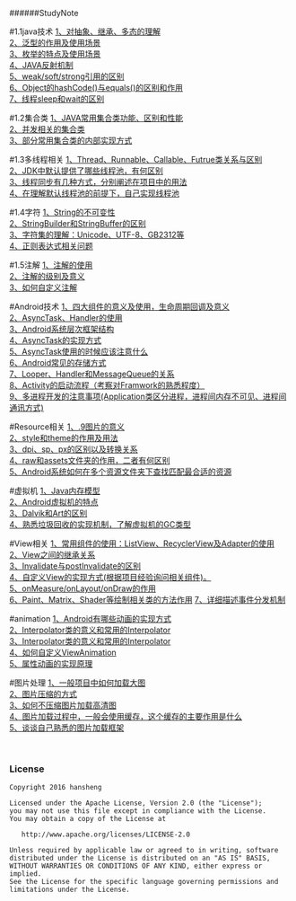######StudyNote#1.1java技术[1、对抽象、继承、多态的理解]()<br/>[2、泛型的作用及使用场景]()<br/>[3、枚举的特点及使用场景]()<br/>[4、JAVA反射机制]()<br/>[5、weak/soft/strong引用的区别]()<br/>[6、Object的hashCode()与equals()的区别和作用]()<br/>[7、线程sleep和wait的区别]()#1.2集合类[1、JAVA常用集合类功能、区别和性能]()<br/>[2、并发相关的集合类]()<br/>[3、部分常用集合类的内部实现方式]()#1.3多线程相关[1、Thread、Runnable、Callable、Futrue类关系与区别]()<br/>[2、JDK中默认提供了哪些线程池，有何区别]()<br/>[3、线程同步有几种方式，分别阐述在项目中的用法]()<br/>[4、在理解默认线程池的前提下，自己实现线程池]()#1.4字符[1、String的不可变性]()<br/>[2、StringBuilder和StringBuffer的区别]()<br/>[3、字符集的理解：Unicode、UTF-8、GB2312等 ]()<br/>[4、正则表达式相关问题]()#1.5注解[1、注解的使用 ]()<br/>[2、注解的级别及意义 ]()<br/>[3、如何自定义注解 ]()#Android技术[1、四大组件的意义及使用，生命周期回调及意义]()<br/>[2、AsyncTask、Handler的使用]()<br/>[3、Android系统层次框架结构]()<br/>[4、AsyncTask的实现方式]()<br/>[5、AsyncTask使用的时候应该注意什么]()<br/>[6、Android常见的存储方式]()<br/>[7、Looper、Handler和MessageQueue的关系]()<br/>[8、Activity的启动流程（考察对Framwork的熟悉程度） ]()<br/>[9、多进程开发的注意事项(Application类区分进程，进程间内存不可见、进程间通讯方式)]()#Resource相关[1、.9图片的意义]()<br/>[2、style和theme的作用及用法]()<br/>[3、dpi、sp、px的区别以及转换关系 ]()<br/>[4、raw和assets文件夹的作用，二者有何区别]()<br/>[5、Android系统如何在多个资源文件夹下查找匹配最合适的资源]()#虚拟机[1、Java内存模型 ]()<br/>[2、Android虚拟机的特点]()<br/>[3、Dalvik和Art的区别 ]()<br/>[4、熟悉垃圾回收的实现机制，了解虚拟机的GC类型]()#View相关[1、常用组件的使用：ListView、RecyclerView及Adapter的使用]()<br/>[2、View之间的继承关系]()<br/>[3、Invalidate与postInvalidate的区别]()<br/>[4、自定义View的实现方式(根据项目经验询问相关组件)。]()<br/>[5、onMeasure/onLayout/onDraw的作用]()<br/>[6、Paint、Matrix、Shader等绘制相关类的方法作用]()[7、详细描述事件分发机制]()#animation[1、Android有哪些动画的实现方式 ]()<br/>[2、Interpolator类的意义和常用的Interpolator]()<br/>[3、Interpolator类的意义和常用的Interpolator ]()<br/>[4、如何自定义ViewAnimation]()<br/>[5、属性动画的实现原理]()#图片处理[1、一般项目中如何加载大图 ]()<br/>[2、图片压缩的方式]()<br/>[3、如何不压缩图片加载高清图 ]()<br/>[4、图片加载过程中，一般会使用缓存，这个缓存的主要作用是什么]()<br/>[5、谈谈自己熟悉的图片加载框架]()<br/>### License```Copyright 2016 hanshengLicensed under the Apache License, Version 2.0 (the "License");you may not use this file except in compliance with the License.You may obtain a copy of the License at   http://www.apache.org/licenses/LICENSE-2.0Unless required by applicable law or agreed to in writing, softwaredistributed under the License is distributed on an "AS IS" BASIS,WITHOUT WARRANTIES OR CONDITIONS OF ANY KIND, either express or implied.See the License for the specific language governing permissions andlimitations under the License.```